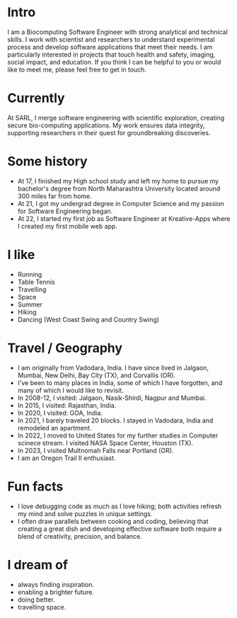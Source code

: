 
# Intro

I am a Biocomputing Software Engineer with strong analytical and technical skills. I work with scientist and researchers to understand experimental process and develop software applications that meet their needs. I am particularly interested in projects that touch health and safety, imaging, social impact, and education. If you think I can be helpful to you or would like to meet me, please feel free to get in touch.

# Currently

At SARL, I merge software engineering with scientific exploration, creating secure bio-computing applications. My work ensures data integrity, supporting researchers in their quest for groundbreaking discoveries.

# Some history

- At 17, I finished my High school study and left my home to pursue my bachelor's degree from North Maharashtra University located around 300 miles far from home.
- At 21, I got my undergrad degree in Computer Science and my passion for Software Engineering began.
- At 22, I started my first job as Software Engineer at Kreative-Apps where I created my first mobile web app.


# I like

- Running
- Table Tennis
- Travelling
- Space
- Summer
- Hiking
- Dancing (West Coast Swing and Country Swing)

# Travel / Geography

- I am originally from Vadodara, India. I have since lived in Jalgaon, Mumbai, New Delhi, Bay City (TX), and Corvallis (OR).
- I've been to many places in India, some of which I have forgotten, and many of which I would like to revisit.
- In 2008-12, I visited: Jalgaon, Nasik-Shirdi, Nagpur and Mumbai. 
- In 2015, I visited: Rajasthan, India. 
- In 2020, I visited: GOA, India.
- In 2021, I barely traveled 20 blocks. I stayed in Vadodara, India and remodeled an apartment.
- In 2022, I moved to United States for my further studies in Computer scinece stream. I visited NASA Space Center, Houston (TX). 
- In 2023, I visited Multnomah Falls near Portland (OR).
- I am an Oregon Trail II enthusiast.

# Fun facts

- I love debugging code as much as I love hiking; both activities refresh my mind and solve puzzles in unique settings.
- I often draw parallels between cooking and coding, believing that creating a great dish and developing effective software both require a blend of creativity, precision, and balance.

# I dream of

- always finding inspiration.
- enabling a brighter future.
- doing better.
- travelling space.